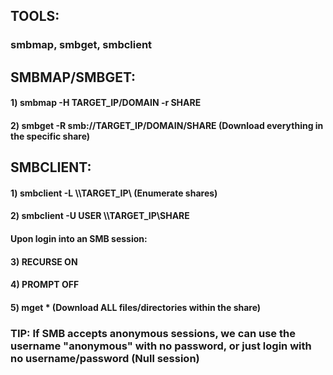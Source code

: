 ## TOOLS:

### smbmap, smbget, smbclient

## SMBMAP/SMBGET:

#### 1) smbmap -H TARGET_IP/DOMAIN -r SHARE

#### 2) smbget -R smb://TARGET_IP/DOMAIN/SHARE (Download everything in the specific share)

## SMBCLIENT:

#### 1) smbclient -L \\\\TARGET_IP\\ (Enumerate shares)

#### 2) smbclient -U USER \\\\TARGET_IP\\SHARE 

#### Upon login into an SMB session:

#### 3) RECURSE ON

#### 4) PROMPT OFF

#### 5) mget * (Download ALL files/directories within the share)

### TIP: If SMB accepts anonymous sessions, we can use the username "anonymous" with no password, or just login with no username/password (Null session)
